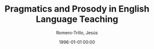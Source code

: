 ---
layout: post
title: Pragmatics and Prosody in English Language Teaching

date: 1996-01-01 00:00
author: Romero-Trillo, Jesús

---